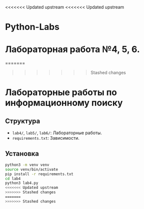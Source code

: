 <<<<<<< Updated upstream
<<<<<<< Updated upstream
# Python-Labs
Лабораторная работа №4, 5, 6.
=======
=======
>>>>>>> Stashed changes
# Лабораторные работы по информационному поиску

## Структура
- `lab4/`, `lab5/`, `lab6/`: Лабораторные работы.
- `requirements.txt`: Зависимости.

## Установка
```bash
python3 -m venv venv
source venv/bin/activate
pip install -r requirements.txt
cd lab4
python3 lab4.py
<<<<<<< Updated upstream
>>>>>>> Stashed changes
=======
>>>>>>> Stashed changes
